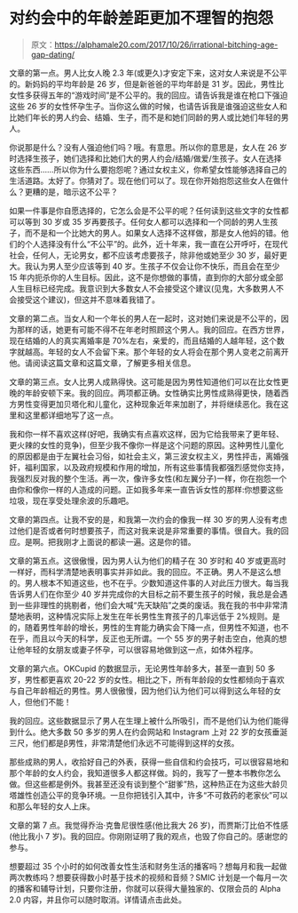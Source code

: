 # 对约会中的年龄差距更加不理智的抱怨

> 原文：<https://alphamale20.com/2017/10/26/irrational-bitching-age-gap-dating/>

文章的第一点。男人比女人晚 2.3 年(或更久)才安定下来，这对女人来说是不公平的。新妈妈的平均年龄是 26 岁，但是新爸爸的平均年龄是 31 岁。因此，男性比女性多获得五年的“游戏时间”是不公平的。我的回应。请告诉我是谁在枪口下强迫这些 26 岁的女性怀孕生子。当你这么做的时候，也请告诉我是谁强迫这些女人和比她们年长的男人约会、结婚、生子，而不是和她们同龄的男人或比她们年轻的男人。

你说那是什么？没有人强迫他们吗？哦。有意思。所以你的意思是，女人在 26 岁时选择生孩子，她们选择和比她们大的男人约会/结婚/做爱/生孩子。女人在选择这些东西……所以你为什么要抱怨呢？通过女权主义，你希望女性能够选择自己的生活道路。太好了。你猜对了。现在他们可以了。现在你开始抱怨这些女人在做什么？更糟的是，暗示这不公平？

如果一件事是你自愿选择的，它怎么会是不公平的呢？任何读到这些文字的女性都可以等到 30 岁或 35 岁再要孩子。任何女人都可以选择和一个同龄的男人生孩子，而不是和一个比她大的男人。如果女人选择不这样做，那是女人他妈的错。他们的个人选择没有什么“不公平”的。此外，近十年来，我一直在公开呼吁，在现代社会，任何人，无论男女，都不应该考虑要孩子，除非他或她至少 30 岁，最好更大。我认为男人至少应该等到 40 岁。生孩子不仅会让你不快乐，而且会在至少 15 年内扼杀你的人生目标。因此，这不是你想做的事情，直到你的大部分或全部人生目标已经完成。我意识到大多数女人不会接受这个建议(见鬼，大多数男人不会接受这个建议)，但这并不意味着我错了。

文章的第二点。当女人和一个年长的男人在一起时，这对她们来说是不公平的，因为那样的话，她更有可能不得不在年老时照顾这个男人。我的回应。在西方世界，现在结婚的人的真实离婚率是 70%左右，亲爱的，而且结婚的人越年轻，这个数字就越高。年轻的女人不会留下来。那个年轻的女人将会在那个男人变老之前离开他。请阅读这篇文章和这篇文章，了解更多相关信息。

文章的第三点。女人比男人成熟得快。这可能是因为男性知道他们可以在比女性更晚的年龄安顿下来。我的回应。两项都正确。女性确实比男性成熟得更快，随着西方男性变得更加贝塔化和儿童化，这种现象近年来加剧了，并将继续恶化。我在这里和这里都详细地写了这一点。

我和你一样不喜欢这样(好吧，我确实有点喜欢这样，因为它给我带来了更年轻、更火辣的女性的竞争)，但至少我不像你一样是这个问题的原因。这种男性儿童化的原因都是由于左翼社会习俗，如社会主义，第三波女权主义，男性抨击，离婚强奸，福利国家，以及政府规模和作用的增加，所有这些事情我都强烈感觉你支持，我强烈反对我的整个生活。再一次，像许多女性(和左翼分子)一样，你在抱怨一个由你和像你一样的人造成的问题。正如我多年来一直告诉女性的那样:你想要这些垃圾，现在享受处理余波的乐趣吧。

文章的第四点。让我不安的是，和我第一次约会的像我一样 30 岁的男人没有考虑过他们是否或者何时想要孩子，而这对我来说是非常重要的事情。很自大。我的回应。是啊。把我刚才上面说的都读一遍。这是你的错。

文章的第五点。这很傲慢，因为男人认为他们的精子在 30 岁时和 40 岁或更高时一样好，而科学清楚地表明事实并非如此。我的回应。不正确。男人不是这么想的。男人根本不知道这些，也不在乎。少数知道这件事的人对此压力很大。每当我告诉男人们在你至少 40 岁并完成你的大目标之前不要生孩子的时候，我总是会遇到一些非理性的挑剔者，他们会大喊“先天缺陷”之类的废话。我在我的书中非常清楚地表明，这种情况实际上发生在年长男性生育孩子的几率远低于 2%规则。是的，随着男性年龄的增长，男性的生育能力确实会下降一点，但男性不知道，也不在乎，而且以今天的科学，反正也无所谓。一个 55 岁的男子射击空白，他真的想让他年轻的女朋友或妻子怀孕，可以很容易地做到这一点，如体外程序。

文章的第六点。OKCupid 的数据显示，无论男性年龄多大，甚至一直到 50 多岁，男性都更喜欢 20-22 岁的女性。相比之下，所有年龄段的女性都倾向于喜欢与自己年龄相近的男性。男人很傲慢，因为他们认为他们可以得到这么年轻的女人，但他们不能！

我的回应。这些数据显示了男人在生理上被什么所吸引，而不是他们认为他们能得到什么。绝大多数 50 多岁的男人在约会网站和 Instagram 上对 22 岁的女孩垂涎三尺，他们都是β男性，非常清楚他们永远不可能得到这样的女孩。

那些成熟的男人，收拾好自己的外表，获得一些自信和约会技巧，可以很容易地和那个年龄的女人约会，我知道很多人都这样做。妈的，我写了一整本书教你怎么做。但这些都是例外。我甚至还没有谈到整个“甜爹”热，这种热正在为这些大龄贝塔雄性创造公平的竞争环境。一旦你把钱引入其中，许多“不可救药的老家伙”可以和那么年轻的女人上床。

文章的第 7 点。我觉得乔治·克鲁尼很性感(他比我大 26 岁)，而贾斯汀比伯不性感(他比我小 7 岁)。我的回应。你刚刚证明了我的观点，也毁了你自己的。感谢您的参与。

想要超过 35 个小时的如何改善女性生活和财务生活的播客吗？想每月和我一起做两次教练吗？想要获得数小时基于技术的视频和音频？SMIC 计划是一个每月一次的播客和辅导计划，只要你注册，你就可以获得大量独家的、仅限会员的 Alpha 2.0 内容，并且你可以随时取消。详情请点击此处。